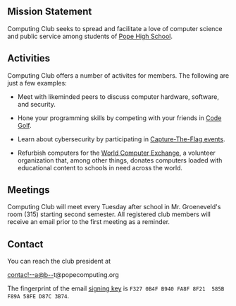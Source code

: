 <main>

## Mission Statement

Computing Club seeks to spread and facilitate a love of
computer science and public service among students of [Pope
High School](https://www.cobbk12.org/Pope).


## Activities

Computing Club offers a number of activites for members. The
following are just a few examples:

* Meet with likeminded peers to discuss computer hardware,
  software, and security.

* Hone your programming skills by competing with your
  friends in [Code
  Golf](https://en.wikipedia.org/wiki/Code_golf).

* Learn about cybersecurity by participating in
  [Capture-The-Flag
  events](https://dev.to/atan/what-is-ctf-and-how-to-get-started-3f04).

* Refurbish computers for the [World Computer
  Exchange](https://worldcomputerexchange.org/), a volunteer
  organization that, among other things, donates computers
  loaded with educational content to schools in need across
  the world.


## Meetings

Computing Club will meet every Tuesday after school in Mr.
Groeneveld's room (315) starting second semester. All
registered club members will receive an email prior to the
first meeting as a reminder.

<!-- This is at the bottom because of weird CSS stuff. -->
<h1 hidden>Pope High School Computing Club</h1>

</main>


<aside>

## Contact

You can reach the club president at

<!-- Try to obfuscate the email to avoid spam. Doesn't work
100% of the time, but better than nothing. -->
<a href="&#109;&#97;&#105;&#108;&#116;&#111;&#58;%63%6F%6E%74%61%63%74%40%70%6F%70%65%63%6F%6D%70%75%74%69%6E%67%2E%6F%72%67">contac<!--a@b-->t@popec<!-- c@d-->omputin<!--e.f -->g.org</a>

The fingerprint of the email [signing
key](https://www.openpgp.org/about/) is `F327 0B4F B940 FA8F
8F21  585B F89A 58FE D87C 3B74`.

</aside>
